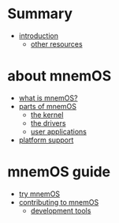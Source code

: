 # Summary

- [introduction](./intro.md)
    - [other resources](./other-resources.md)

# about mnemOS

- [what is mnemOS?](./what-is-mnemos.md)
- [parts of mnemOS](./components/intro.md)
    - [the kernel](./components/kernel.md)
    - [the drivers](./components/drivers.md)
    - [user applications](./components/userspace.md)
- [platform support](./platforms/intro.md)

# mnemOS guide

- [try mnemOS]()
- [contributing to mnemOS]()
    - [development tools]()